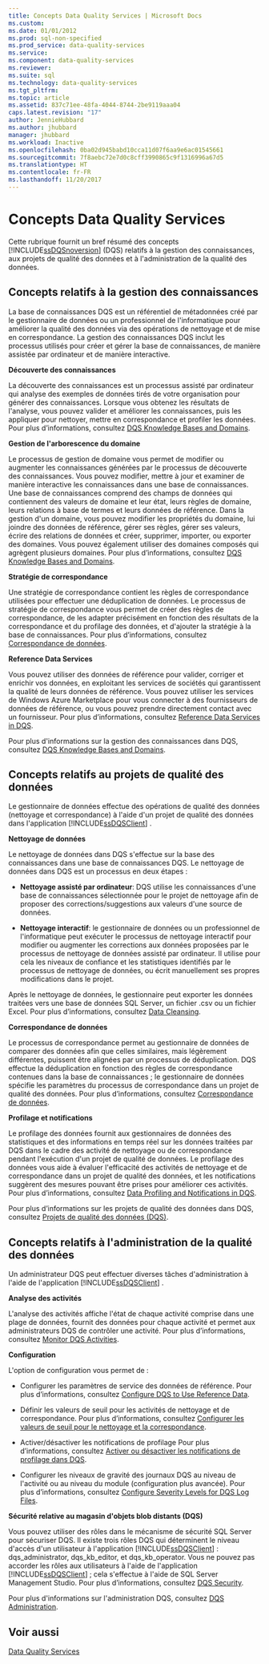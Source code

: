 ```yaml
---
title: Concepts Data Quality Services | Microsoft Docs
ms.custom: 
ms.date: 01/01/2012
ms.prod: sql-non-specified
ms.prod_service: data-quality-services
ms.service: 
ms.component: data-quality-services
ms.reviewer: 
ms.suite: sql
ms.technology: data-quality-services
ms.tgt_pltfrm: 
ms.topic: article
ms.assetid: 837c71ee-48fa-4044-8744-2be9119aaa04
caps.latest.revision: "17"
author: JennieHubbard
ms.author: jhubbard
manager: jhubbard
ms.workload: Inactive
ms.openlocfilehash: 0ba02d945babd10cca11d07f6aa9e6ac01545661
ms.sourcegitcommit: 7f8aebc72e7d0c8cff3990865c9f1316996a67d5
ms.translationtype: HT
ms.contentlocale: fr-FR
ms.lasthandoff: 11/20/2017
---
```

# <a name="data-quality-services-concepts"></a>Concepts Data Quality Services
  Cette rubrique fournit un bref résumé des concepts [!INCLUDE[ssDQSnoversion](../includes/ssdqsnoversion-md.md)] (DQS) relatifs à la gestion des connaissances, aux projets de qualité des données et à l'administration de la qualité des données.  
  
##  <a name="Knowledge"></a> Concepts relatifs à la gestion des connaissances  
 La base de connaissances DQS est un référentiel de métadonnées créé par le gestionnaire de données ou un professionnel de l'informatique pour améliorer la qualité des données via des opérations de nettoyage et de mise en correspondance. La gestion des connaissances DQS inclut les processus utilisés pour créer et gérer la base de connaissances, de manière assistée par ordinateur et de manière interactive.  
  
 **Découverte des connaissances**  
  
 La découverte des connaissances est un processus assisté par ordinateur qui analyse des exemples de données tirés de votre organisation pour générer des connaissances. Lorsque vous obtenez les résultats de l'analyse, vous pouvez valider et améliorer les connaissances, puis les appliquer pour nettoyer, mettre en correspondance et profiler les données. Pour plus d’informations, consultez [DQS Knowledge Bases and Domains](../data-quality-services/dqs-knowledge-bases-and-domains.md).  
  
 **Gestion de l'arborescence du domaine**  
  
 Le processus de gestion de domaine vous permet de modifier ou augmenter les connaissances générées par le processus de découverte des connaissances. Vous pouvez modifier, mettre à jour et examiner de manière interactive les connaissances dans une base de connaissances. Une base de connaissances comprend des champs de données qui contiennent des valeurs de domaine et leur état, leurs règles de domaine, leurs relations à base de termes et leurs données de référence. Dans la gestion d'un domaine, vous pouvez modifier les propriétés du domaine, lui joindre des données de référence, gérer ses règles, gérer ses valeurs, écrire des relations de données et créer, supprimer, importer, ou exporter des domaines. Vous pouvez également utiliser des domaines composés qui agrègent plusieurs domaines. Pour plus d’informations, consultez [DQS Knowledge Bases and Domains](../data-quality-services/dqs-knowledge-bases-and-domains.md).  
  
 **Stratégie de correspondance**  
  
 Une stratégie de correspondance contient les règles de correspondance utilisées pour effectuer une déduplication de données. Le processus de stratégie de correspondance vous permet de créer des règles de correspondance, de les adapter précisément en fonction des résultats de la correspondance et du profilage des données, et d'ajouter la stratégie à la base de connaissances. Pour plus d’informations, consultez [Correspondance de données](../data-quality-services/data-matching.md).  
  
 **Reference Data Services**  
  
 Vous pouvez utiliser des données de référence pour valider, corriger et enrichir vos données, en exploitant les services de sociétés qui garantissent la qualité de leurs données de référence. Vous pouvez utiliser les services de Windows Azure Marketplace pour vous connecter à des fournisseurs de données de référence, ou vous pouvez prendre directement contact avec un fournisseur. Pour plus d’informations, consultez [Reference Data Services in DQS](../data-quality-services/reference-data-services-in-dqs.md).  
  
 Pour plus d'informations sur la gestion des connaissances dans DQS, consultez [DQS Knowledge Bases and Domains](../data-quality-services/dqs-knowledge-bases-and-domains.md).  
  
##  <a name="Projects"></a> Concepts relatifs au projets de qualité des données  
 Le gestionnaire de données effectue des opérations de qualité des données (nettoyage et correspondance) à l'aide d'un projet de qualité des données dans l'application [!INCLUDE[ssDQSClient](../includes/ssdqsclient-md.md)] .  
  
 **Nettoyage de données**  
  
 Le nettoyage de données dans DQS s'effectue sur la base des connaissances dans une base de connaissances DQS. Le nettoyage de données dans DQS est un processus en deux étapes :  
  
-   **Nettoyage assisté par ordinateur**: DQS utilise les connaissances d'une base de connaissances sélectionnée pour le projet de nettoyage afin de proposer des corrections/suggestions aux valeurs d'une source de données.  
  
-   **Nettoyage interactif**: le gestionnaire de données ou un professionnel de l'informatique peut exécuter le processus de nettoyage interactif pour modifier ou augmenter les corrections aux données proposées par le processus de nettoyage de données assisté par ordinateur. Il utilise pour cela les niveaux de confiance et les statistiques identifiés par le processus de nettoyage de données, ou écrit manuellement ses propres modifications dans le projet.  
  
 Après le nettoyage de données, le gestionnaire peut exporter les données traitées vers une base de données SQL Server, un fichier .csv ou un fichier Excel. Pour plus d’informations, consultez [Data Cleansing](../data-quality-services/data-cleansing.md).  
  
 **Correspondance de données**  
  
 Le processus de correspondance permet au gestionnaire de données de comparer des données afin que celles similaires, mais légèrement différentes, puissent être alignées par un processus de déduplication. DQS effectue la déduplication en fonction des règles de correspondance contenues dans la base de connaissances ; le gestionnaire de données spécifie les paramètres du processus de correspondance dans un projet de qualité des données. Pour plus d’informations, consultez [Correspondance de données](../data-quality-services/data-matching.md).  
  
 **Profilage et notifications**  
  
 Le profilage des données fournit aux gestionnaires de données des statistiques et des informations en temps réel sur les données traitées par DQS dans le cadre des activité de nettoyage ou de correspondance pendant l'exécution d'un projet de qualité de données. Le profilage des données vous aide à évaluer l'efficacité des activités de nettoyage et de correspondance dans un projet de qualité des données, et les notifications suggèrent des mesures pouvant être prises pour améliorer ces activités. Pour plus d’informations, consultez [Data Profiling and Notifications in DQS](../data-quality-services/data-profiling-and-notifications-in-dqs.md).  
  
 Pour plus d’informations sur les projets de qualité des données dans DQS, consultez [Projets de qualité des données &#40;DQS&#41;](../data-quality-services/data-quality-projects-dqs.md).  
  
##  <a name="Admin"></a> Concepts relatifs à l'administration de la qualité des données  
 Un administrateur DQS peut effectuer diverses tâches d'administration à l'aide de l'application [!INCLUDE[ssDQSClient](../includes/ssdqsclient-md.md)] .  
  
 **Analyse des activités**  
  
 L'analyse des activités affiche l'état de chaque activité comprise dans une plage de données, fournit des données pour chaque activité et permet aux administrateurs DQS de contrôler une activité. Pour plus d’informations, consultez [Monitor DQS Activities](../data-quality-services/monitor-dqs-activities.md).  
  
 **Configuration**  
  
 L'option de configuration vous permet de :  
  
-   Configurer les paramètres de service des données de référence. Pour plus d’informations, consultez [Configure DQS to Use Reference Data](../data-quality-services/configure-dqs-to-use-reference-data.md).  
  
-   Définir les valeurs de seuil pour les activités de nettoyage et de correspondance. Pour plus d’informations, consultez [Configurer les valeurs de seuil pour le nettoyage et la correspondance](../data-quality-services/configure-threshold-values-for-cleansing-and-matching.md).  
  
-   Activer/désactiver les notifications de profilage Pour plus d’informations, consultez [Activer ou désactiver les notifications de profilage dans DQS](../data-quality-services/enable-or-disable-profiling-notifications-in-dqs.md).  
  
-   Configurer les niveaux de gravité des journaux DQS au niveau de l'activité ou au niveau du module (configuration plus avancée). Pour plus d’informations, consultez [Configure Severity Levels for DQS Log Files](../data-quality-services/configure-severity-levels-for-dqs-log-files.md).  
  
 **Sécurité relative au magasin d'objets blob distants (DQS)**  
  
 Vous pouvez utiliser des rôles dans le mécanisme de sécurité SQL Server pour sécuriser DQS. Il existe trois rôles DQS qui déterminent le niveau d'accès d'un utilisateur à l'application [!INCLUDE[ssDQSClient](../includes/ssdqsclient-md.md)] : dqs_administrator, dqs_kb_editor, et dqs_kb_operator. Vous ne pouvez pas accorder les rôles aux utilisateurs à l'aide de l'application [!INCLUDE[ssDQSClient](../includes/ssdqsclient-md.md)] ; cela s'effectue à l'aide de SQL Server Management Studio. Pour plus d’informations, consultez [DQS Security](../data-quality-services/dqs-security.md).  
  
 Pour plus d'informations sur l'administration DQS, consultez [DQS Administration](../data-quality-services/dqs-administration.md).  
  
## <a name="see-also"></a>Voir aussi  
 [Data Quality Services](../data-quality-services/data-quality-services.md)  
  
  
